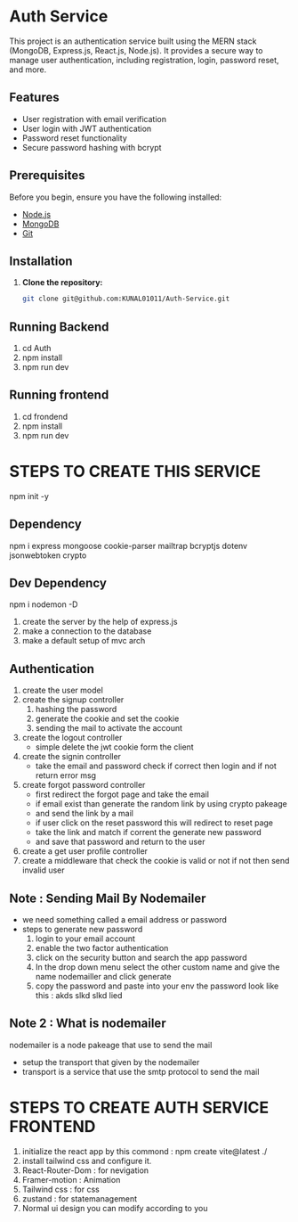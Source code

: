 # Auth Service

This project is an authentication service built using the MERN stack (MongoDB, Express.js, React.js, Node.js). It provides a secure way to manage user authentication, including registration, login, password reset, and more.

## Features

- User registration with email verification
- User login with JWT authentication
- Password reset functionality
- Secure password hashing with bcrypt

## Prerequisites

Before you begin, ensure you have the following installed:

- [Node.js](https://nodejs.org/en/download/)
- [MongoDB](https://www.mongodb.com/try/download/community)
- [Git](https://git-scm.com/)

## Installation

1. **Clone the repository:**

   ```bash
   git clone git@github.com:KUNAL01011/Auth-Service.git

## Running Backend
1. cd Auth
2. npm install
3. npm run dev

## Running frontend
1. cd frondend
2. npm install
3. npm run dev

# STEPS TO CREATE THIS SERVICE

npm init -y

## Dependency
npm i express mongoose cookie-parser mailtrap bcryptjs dotenv jsonwebtoken crypto

## Dev Dependency 
npm i nodemon -D


1. create the server by the help of express.js
2. make a connection to the database
3. make a default setup of mvc arch

## Authentication

1. create the user model
2. create the signup controller
    1. hashing the password
    2. generate the cookie and set the cookie
    3. sending the mail to activate the account
3. create the logout controller
    - simple delete the jwt cookie form the client
4. create the signin controller
    - take the email and password check if correct then login and if not return error msg
5. create forgot password controller
    - first redirect the forgot page and take the email
    - if email exist than generate the random link by using crypto pakeage
    - and send the link by a mail 
    - if user click on the reset password this will redirect to reset page
    - take the link and match if corrent the generate new password
    - and save that password and return to the user
6. create a get user profile controller
7. create a middleware that check the cookie is valid or not if not then send invalid user

## Note : Sending Mail By Nodemailer 
- we need something called a email address or password 
- steps to generate new password 
    1. login to your email account 
    2. enable the two factor authentication
    3. click on the security button and search the app password
    4. In the drop down menu select the other custom name and give the name nodemailler and click generate
    5. copy the password and paste into your env the password look like this : akds slkd slkd lied
    
## Note 2 : What is nodemailer

nodemailer is a node pakeage that use to send the mail 
- setup the transport that given by the nodemailer 
- transport is a service that use the smtp protocol to send the mail


# STEPS TO CREATE AUTH SERVICE FRONTEND

1. initialize the react app by this commond : npm create vite@latest ./
2. install tailwind css and configure it.
3. React-Router-Dom : for nevigation
4. Framer-motion : Animation
5. Tailwind css : for css
6. zustand : for statemanagement 
7. Normal ui design you can modify according to you


